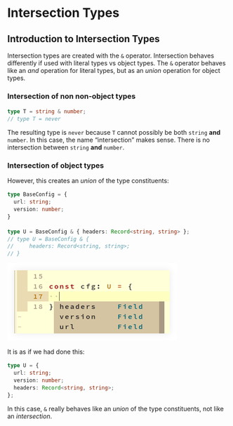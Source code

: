 # Intersection Types

## Introduction to Intersection Types

Intersection types are created with the `&` operator.
Intersection behaves differently if used with literal types vs object types.
The `&` operator behaves like an _and_ operation for literal types, but as an _union_  operation for object types.

### Intersection of non non-object types

```typescript
type T = string & number;
// type T = never
```

The resulting type is `never` because `T` cannot possibly be both `string` **and** `number`.
In this case, the name “intersection” makes sense.
There is no intersection between `string` **and** `number`.

### Intersection of object types

However, this creates an _union_ of the type constituents:

```typescript
type BaseConfig = {
  url: string;
  version: number;
}

type U = BaseConfig & { headers: Record<string, string> };
// type U = BaseConfig & {
//     headers: Record<string, string>;
// }
```

![Intersection type for config object with intellisense](__assets/intersection-type-config-intellisense.png)

It is as if we had done this:

```typescript
type U = {
  url: string;
  version: number;
  headers: Record<string, string>;
};
```

In this case, `&` really behaves like an _union_ of the type constituents, not like an _intersection_.
